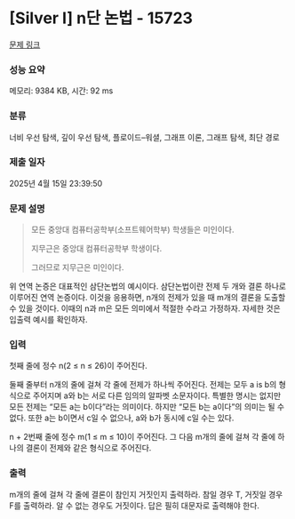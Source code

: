 # [Silver I] n단 논법 - 15723 

[문제 링크](https://www.acmicpc.net/problem/15723) 

### 성능 요약

메모리: 9384 KB, 시간: 92 ms

### 분류

너비 우선 탐색, 깊이 우선 탐색, 플로이드–워셜, 그래프 이론, 그래프 탐색, 최단 경로

### 제출 일자

2025년 4월 15일 23:39:50

### 문제 설명

<blockquote>
<p>모든 중앙대 컴퓨터공학부(소프트웨어학부) 학생들은 미인이다.</p>

<p>지무근은 중앙대 컴퓨터공학부 학생이다.</p>

<p>그러므로 지무근은 미인이다.</p>
</blockquote>

<p>위 연역 논증은 대표적인 삼단논법의 예시이다. 삼단논법이란 전제 두 개와 결론 하나로 이루어진 연역 논증이다. 이것을 응용하면, n개의 전제가 있을 때 m개의 결론을 도출할 수 있을 것이다. 이때의 n과 m은 모든 의미에서 적절한 수라고 가정하자. 자세한 것은 입출력 예시를 확인하자.</p>

### 입력 

 <p>첫째 줄에 정수 n(2 ≤ n ≤ 26)이 주어진다.</p>

<p>둘째 줄부터 n개의 줄에 걸쳐 각 줄에 전제가 하나씩 주어진다. 전제는 모두 a is b의 형식으로 주어지며 a와 b는 서로 다른 임의의 알파벳 소문자이다. 특별한 명시는 없지만 모든 전제는 “모든 a는 b이다”라는 의미이다. 하지만 “모든 b는 a이다”의 의미는 될 수 없다. 또한 a는 b이면서 c일 수 없으나, a와 b가 동시에 c일 수는 있다.</p>

<p>n + 2번째 줄에 정수 m(1 ≤ m ≤ 10)이 주어진다. 그 다음 m개의 줄에 걸쳐 각 줄에 하나의 결론이 전제와 같은 형식으로 주어진다.</p>

### 출력 

 <p>m개의 줄에 걸쳐 각 줄에 결론이 참인지 거짓인지 출력하라. 참일 경우 T, 거짓일 경우 F를 출력하라. 알 수 없는 경우도 거짓이다. 답은 필히 대문자로 출력해야 한다.</p>

